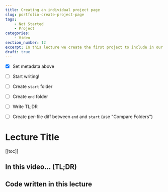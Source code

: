 ```yaml
---
title: Creating an individual project page
slug: portfolio-create-project-page
tags:
    - Not Started
    - Project
categories:
    - Video
section_number: 12
excerpt: In this lecture we create the first project to include in our portfolio page.
draft: true
---
```


- [x] Set metadata above
- [ ] Start writing!
- [ ] Create `start` folder
- [ ] Create `end` folder
- [ ] Write TL;DR
- [ ] Create per-file diff between `end` and `start` (use "Compare Folders")


# Lecture Title

[[toc]]

## In this video... (TL;DR)

## Code written in this lecture
